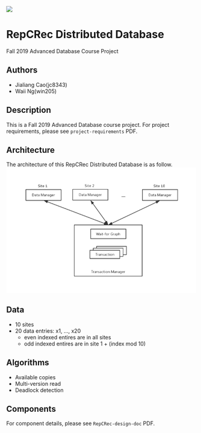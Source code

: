 ![](https://github.com/iamnwi/adv-db-project/workflows/Java%20CI/badge.svg?branch=master)

# RepCRec Distributed Database
Fall 2019 Advanced Database Course Project

## Authors
- Jialiang Cao(jc8343)
- Waii Ng(win205)

## Description
This is a Fall 2019 Advanced Database course project. For project requirements, please see `project-requirements` PDF.

## Architecture
The architecture of this RepCRec Distributed Database is as follow.
![Architecture](imgs/project-arch.png)

## Data
- 10 sites
- 20 data entries: x1, ..., x20
  - even indexed entires are in all sites
  - odd indexed entires are in site 1 + (index mod 10)

## Algorithms
- Available copies
- Multi-version read
- Deadlock detection

## Components
For component details, please see `RepCRec-design-doc` PDF.
  
